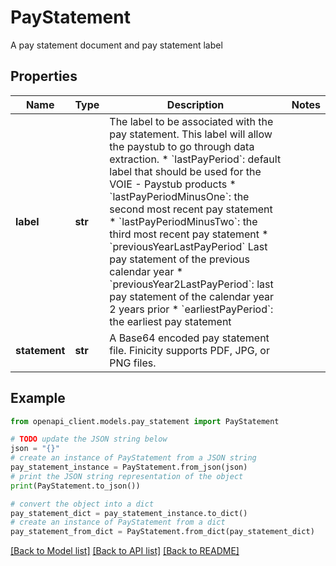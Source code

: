 # PayStatement

A pay statement document and pay statement label

## Properties

Name | Type | Description | Notes
------------ | ------------- | ------------- | -------------
**label** | **str** | The label to be associated with the pay statement. This label will allow the paystub to go through data extraction. * &#x60;lastPayPeriod&#x60;: default label that should be used for the VOIE - Paystub products * &#x60;lastPayPeriodMinusOne&#x60;: the second most recent pay statement * &#x60;lastPayPeriodMinusTwo&#x60;: the third most recent pay statement * &#x60;previousYearLastPayPeriod&#x60; Last pay statement of the previous calendar year * &#x60;previousYear2LastPayPeriod&#x60;: last pay statement of the calendar year 2 years prior * &#x60;earliestPayPeriod&#x60;: the earliest pay statement | 
**statement** | **str** | A Base64 encoded pay statement file. Finicity supports PDF, JPG, or PNG files. | 

## Example

```python
from openapi_client.models.pay_statement import PayStatement

# TODO update the JSON string below
json = "{}"
# create an instance of PayStatement from a JSON string
pay_statement_instance = PayStatement.from_json(json)
# print the JSON string representation of the object
print(PayStatement.to_json())

# convert the object into a dict
pay_statement_dict = pay_statement_instance.to_dict()
# create an instance of PayStatement from a dict
pay_statement_from_dict = PayStatement.from_dict(pay_statement_dict)
```
[[Back to Model list]](../README.md#documentation-for-models) [[Back to API list]](../README.md#documentation-for-api-endpoints) [[Back to README]](../README.md)


